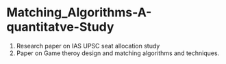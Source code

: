 # Matching_Algorithms-A-quantitatve-Study
1. Research paper on IAS UPSC seat allocation study
2. Paper on Game theroy design and matching algorithms and techniques.
